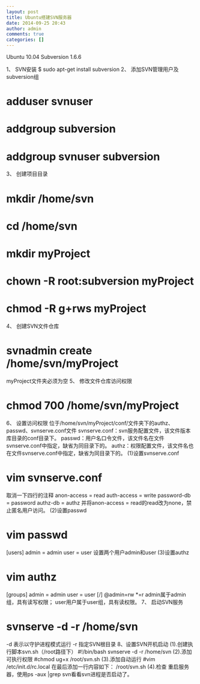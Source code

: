 ```yaml
---
layout: post
title: Ubuntu搭建SVN服务器
date: 2014-09-25 20:43
author: admin
comments: true
categories: []
---
```

Ubuntu 10.04
Subversion 1.6.6

1、 SVN安装
$ sudo apt-get install subversion
2、 添加SVN管理用户及subversion组
# adduser svnuser
# addgroup subversion
# addgroup svnuser subversion
3、 创建项目目录
# mkdir /home/svn
# cd /home/svn
# mkdir myProject
# chown -R root:subversion myProject
# chmod -R g+rws myProject
4、 创建SVN文件仓库
# svnadmin create /home/svn/myProject
myProject文件夹必须为空
5、 修改文件仓库访问权限
# chmod 700 /home/svn/myProject
6、 设置访问权限
位于/home/svn/myProject/conf/文件夹下的authz、passwd、svnserve.conf文件
svnserve.conf：svn服务配置文件，该文件版本库目录的conf目录下。 
passwd：用户名口令文件，该文件名在文件svnserve.conf中指定，缺省为同目录下的。 
authz：权限配置文件，该文件名也在文件svnserve.conf中指定，缺省为同目录下的。
(1)设置svnserve.conf
# vim svnserve.conf
取消一下四行的注释
anon-access = read
auth-access = write
password-db = password
authz-db = authz
并将anon-access = read的read改为none，禁止匿名用户访问。
(2)设置passwd
# vim passwd
[users]
admin = admin
user = user
设置两个用户admin和user
(3)设置authz
# vim authz
[groups]
admin = admin
user = user
[/]
@admin=rw
*=r
admin属于admin组，具有读写权限；
user用户属于user组，具有读权限。
7、 启动SVN服务
# svnserve -d -r /home/svn
-d 表示以守护进程模式运行
-r 指定SVN根目录
8、设置SVN开机启动
(1).创建执行脚本svn.sh（/root路径下）
#!/bin/bash
svnserve -d -r /home/svn
(2).添加可执行权限
#chmod ug+x /root/svn.sh
(3).添加自动运行
#vim /etc/init.d/rc.local
在最后添加一行内容如下：
/root/svn.sh
(4).检查
重启服务器，使用ps -aux |grep svn看看svn进程是否启动了。
